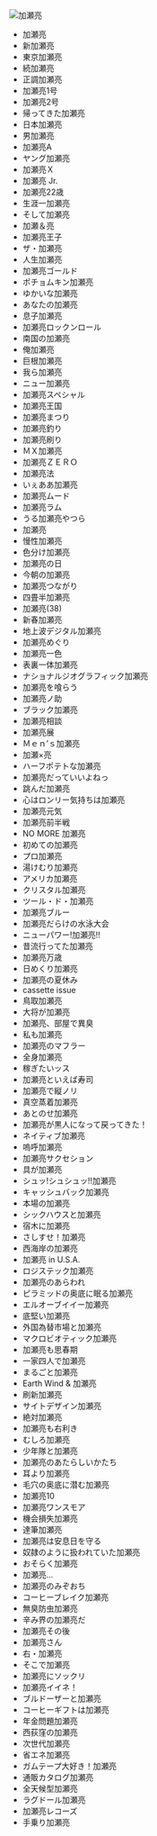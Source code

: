 <img src="http://www.iza.ne.jp/images/news/20081219/138326_c450.jpg" alt="加瀬亮">


* 加瀬亮
* 新加瀬亮
* 東京加瀬亮
* 続加瀬亮
* 正調加瀬亮
* 加瀬亮1号
* 加瀬亮2号
* 帰ってきた加瀬亮
* 日本加瀬亮
* 男加瀬亮
* 加瀬亮A
* ヤング加瀬亮
* 加瀬亮Ｘ
* 加瀬亮 Jr.
* 加瀬亮22歳
* 生涯一加瀬亮
* そして加瀬亮
* 加瀬＆亮
* 加瀬亮王子
* ザ・加瀬亮
* 人生加瀬亮
* 加瀬亮ゴールド
* ポチョムキン加瀬亮
* ゆかいな加瀬亮
* あなたの加瀬亮
* 息子加瀬亮
* 加瀬亮ロックンロール
* 南国の加瀬亮
* 俺加瀬亮
* 巨根加瀬亮
* 我ら加瀬亮
* ニュー加瀬亮
* 加瀬亮スペシャル
* 加瀬亮王国
* 加瀬亮まつり
* 加瀬亮釣り
* 加瀬亮刷り
* ＭＸ加瀬亮
* 加瀬亮ＺＥＲＯ
* 加瀬亮法
* いぇああ加瀬亮
* 加瀬亮ムード
* 加瀬亮ラム
* うる加瀬亮やつら
* 加瀬亮
* 慢性加瀬亮
* 色分け加瀬亮
* 加瀬亮の日
* 今朝の加瀬亮
* 加瀬亮つながり
* 四畳半加瀬亮
* 加瀬亮(38)
* 新春加瀬亮
* 地上波デジタル加瀬亮
* 加瀬亮めぐり
* 加瀬亮一色
* 表裏一体加瀬亮
* ナショナルジオグラフィック加瀬亮
* 加瀬亮を喰らう
* 加瀬亮ノ助
* ブラック加瀬亮
* 加瀬亮相談
* 加瀬亮展
* Ｍｅｎ’ｓ加瀬亮
* 加瀬×亮
* ハーフポテトな加瀬亮
* 加瀬亮だっていいよねっ
* 跳んだ加瀬亮
* 心はロンリー気持ちは加瀬亮
* 加瀬亮元気
* 加瀬亮前半戦
* NO MORE 加瀬亮
* 初めての加瀬亮
* プロ加瀬亮
* 湯けむり加瀬亮
* アメリカ加瀬亮
* クリスタル加瀬亮
* ツール・ド・加瀬亮
* 加瀬亮ブルー
* 加瀬亮だらけの水泳大会
* ニューパワー!加瀬亮!!
* 昔流行ってた加瀬亮
* 加瀬亮万歳
* 日めくり加瀬亮
* 加瀬亮の夏休み
* cassette issue
* 鳥取加瀬亮
* 大将が加瀬亮
* 加瀬亮、部屋で異臭
* 私も加瀬亮
* 加瀬亮のマフラー
* 全身加瀬亮
* 稼ぎたいッス
* 加瀬亮といえば寿司
* 加瀬亮で縦ノリ
* 真空蒸着加瀬亮
* あとのせ加瀬亮
* 加瀬亮が黒人になって戻ってきた！
* ネイティブ加瀬亮
* 嗚呼加瀬亮
* 加瀬亮サクセション
* 具が加瀬亮
* シュッ!シュシュッ!!加瀬亮
* キャッシュバック加瀬亮
* 本場の加瀬亮
* シックハウスと加瀬亮
* 宿木に加瀬亮
* さしすせ！加瀬亮
* 西海岸の加瀬亮
* 加瀬亮 in U.S.A.
* ロジステック加瀬亮
* 加瀬亮のあらわれ
* ピラミッドの奥底に眠る加瀬亮
* エルオーブイイー加瀬亮
* 底堅い加瀬亮
* 外国為替市場と加瀬亮
* マクロビオティック加瀬亮
* 加瀬亮も思春期
* 一家四人で加瀬亮
* まるごと加瀬亮
* Earth Wind & 加瀬亮 
* 刷新加瀬亮
* サイトデザイン加瀬亮
* 絶対加瀬亮
* 加瀬亮も右利き
* むしろ加瀬亮
* 少年隊と加瀬亮
* 加瀬亮のあたらしいかたち
* 耳より加瀬亮
* 毛穴の奥底に潜む加瀬亮
* 加瀬亮10
* 加瀬亮ワンスモア
* 機会損失加瀬亮
* 達筆加瀬亮
* 加瀬亮は安息日を守る
* 奴隷のように扱われていた加瀬亮
* おそらく加瀬亮
* 加瀬亮…
* 加瀬亮のみぞおち
* コーヒーブレイク加瀬亮
* 無臭防虫加瀬亮
* 辛み界の加瀬亮だ
* 加瀬亮その後
* 加瀬亮さん
* 右・加瀬亮
* そこで加瀬亮
* 加瀬亮にソックリ
* 加瀬亮イイネ！
* ブルドーザーと加瀬亮
* コーヒーギフトは加瀬亮
* 年金問題加瀬亮
* 西荻窪の加瀬亮
* 次世代加瀬亮
* 省エネ加瀬亮
* ガムテープ大好き！加瀬亮
* 通販カタログ加瀬亮
* 全天候型加瀬亮
* ラグドール加瀬亮
* 加瀬亮レコーズ
* 手乗り加瀬亮

